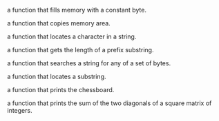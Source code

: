 a function that fills memory with a constant byte.

a function that copies memory area.

a function that locates a character in a string.

a function that gets the length of a prefix substring.

a function that searches a string for any of a set of bytes.

a function that locates a substring.

a function that prints the chessboard.

a function that prints the sum of the two diagonals of a square matrix of integers.
